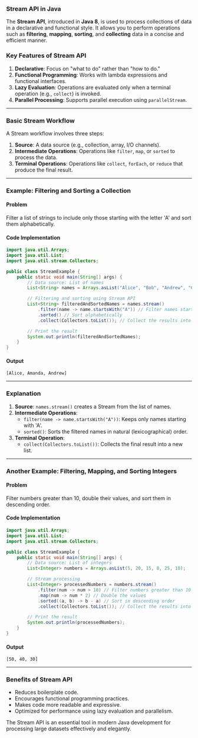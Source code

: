 ### **Stream API in Java**

The **Stream API**, introduced in **Java 8**, is used to process collections of data in a declarative and functional style. It allows you to perform operations such as **filtering**, **mapping**, **sorting**, and **collecting** data in a concise and efficient manner.

### **Key Features of Stream API**
1. **Declarative**: Focus on "what to do" rather than "how to do."
2. **Functional Programming**: Works with lambda expressions and functional interfaces.
3. **Lazy Evaluation**: Operations are evaluated only when a terminal operation (e.g., `collect`) is invoked.
4. **Parallel Processing**: Supports parallel execution using `parallelStream`.

---

### **Basic Stream Workflow**
A Stream workflow involves three steps:
1. **Source**: A data source (e.g., collection, array, I/O channels).
2. **Intermediate Operations**: Operations like `filter`, `map`, or `sorted` to process the data.
3. **Terminal Operations**: Operations like `collect`, `forEach`, or `reduce` that produce the final result.

---

### **Example: Filtering and Sorting a Collection**

#### Problem
Filter a list of strings to include only those starting with the letter 'A' and sort them alphabetically.

#### Code Implementation
```java
import java.util.Arrays;
import java.util.List;
import java.util.stream.Collectors;

public class StreamExample {
    public static void main(String[] args) {
        // Data source: List of names
        List<String> names = Arrays.asList("Alice", "Bob", "Andrew", "Charlie", "Amanda");

        // Filtering and sorting using Stream API
        List<String> filteredAndSortedNames = names.stream()
            .filter(name -> name.startsWith("A")) // Filter names starting with 'A'
            .sorted() // Sort alphabetically
            .collect(Collectors.toList()); // Collect the results into a list

        // Print the result
        System.out.println(filteredAndSortedNames);
    }
}
```

#### Output
```
[Alice, Amanda, Andrew]
```

---

### **Explanation**
1. **Source**: `names.stream()` creates a Stream from the list of names.
2. **Intermediate Operations**:
   - `filter(name -> name.startsWith("A"))`: Keeps only names starting with 'A'.
   - `sorted()`: Sorts the filtered names in natural (lexicographical) order.
3. **Terminal Operation**:
   - `collect(Collectors.toList())`: Collects the final result into a new list.

---

### **Another Example: Filtering, Mapping, and Sorting Integers**
#### Problem
Filter numbers greater than 10, double their values, and sort them in descending order.

#### Code Implementation
```java
import java.util.Arrays;
import java.util.List;
import java.util.stream.Collectors;

public class StreamExample {
    public static void main(String[] args) {
        // Data source: List of integers
        List<Integer> numbers = Arrays.asList(5, 20, 15, 8, 25, 10);

        // Stream processing
        List<Integer> processedNumbers = numbers.stream()
            .filter(num -> num > 10) // Filter numbers greater than 10
            .map(num -> num * 2) // Double the values
            .sorted((a, b) -> b - a) // Sort in descending order
            .collect(Collectors.toList()); // Collect the results into a list

        // Print the result
        System.out.println(processedNumbers);
    }
}
```

#### Output
```
[50, 40, 30]
```

---

### **Benefits of Stream API**
- Reduces boilerplate code.
- Encourages functional programming practices.
- Makes code more readable and expressive.
- Optimized for performance using lazy evaluation and parallelism.

The Stream API is an essential tool in modern Java development for processing large datasets effectively and elegantly.